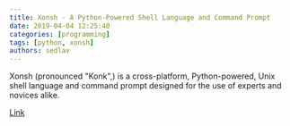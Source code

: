 ```yaml
---
title: Xonsh - A Python-Powered Shell Language and Command Prompt
date: 2019-04-04 12:25:40
categories: [programming]
tags: [python, xonsh]
authors: sedlav
---
```

        
Xonsh (pronounced "Konk",) is a cross-platform, Python-powered, Unix shell language and command prompt designed for the use of experts and novices alike.

[Link](https://www.fossmint.com/xonsh-python-shell-language-and-command-prompt/)
